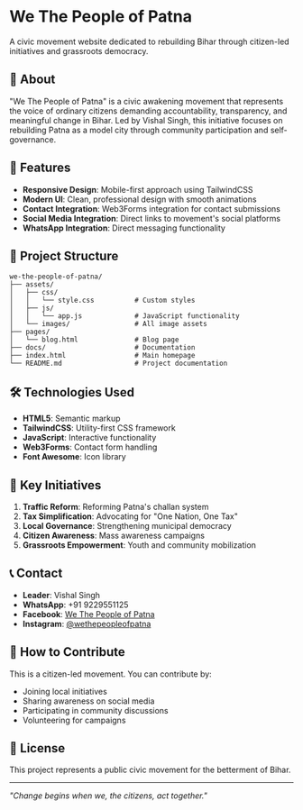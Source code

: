 # We The People of Patna

A civic movement website dedicated to rebuilding Bihar through citizen-led initiatives and grassroots democracy.

## 🌟 About

"We The People of Patna" is a civic awakening movement that represents the voice of ordinary citizens demanding accountability, transparency, and meaningful change in Bihar. Led by Vishal Singh, this initiative focuses on rebuilding Patna as a model city through community participation and self-governance.

## 🚀 Features

- **Responsive Design**: Mobile-first approach using TailwindCSS
- **Modern UI**: Clean, professional design with smooth animations
- **Contact Integration**: Web3Forms integration for contact submissions
- **Social Media Integration**: Direct links to movement's social platforms
- **WhatsApp Integration**: Direct messaging functionality

## 📁 Project Structure

```
we-the-people-of-patna/
├── assets/
│   ├── css/
│   │   └── style.css          # Custom styles
│   ├── js/
│   │   └── app.js             # JavaScript functionality
│   └── images/                # All image assets
├── pages/
│   └── blog.html              # Blog page
├── docs/                      # Documentation
├── index.html                 # Main homepage
└── README.md                  # Project documentation
```

## 🛠️ Technologies Used

- **HTML5**: Semantic markup
- **TailwindCSS**: Utility-first CSS framework
- **JavaScript**: Interactive functionality
- **Web3Forms**: Contact form handling
- **Font Awesome**: Icon library

## 🎯 Key Initiatives

1. **Traffic Reform**: Reforming Patna's challan system
2. **Tax Simplification**: Advocating for "One Nation, One Tax"
3. **Local Governance**: Strengthening municipal democracy
4. **Citizen Awareness**: Mass awareness campaigns
5. **Grassroots Empowerment**: Youth and community mobilization

## 📞 Contact

- **Leader**: Vishal Singh
- **WhatsApp**: +91 9229551125
- **Facebook**: [We The People of Patna](https://www.facebook.com/profile.php?id=61580770327109)
- **Instagram**: [@wethepeopleofpatna](https://www.instagram.com/wethepeopleofpatna)

## 🤝 How to Contribute

This is a citizen-led movement. You can contribute by:
- Joining local initiatives
- Sharing awareness on social media
- Participating in community discussions
- Volunteering for campaigns

## 📄 License

This project represents a public civic movement for the betterment of Bihar.

---

*"Change begins when we, the citizens, act together."*

